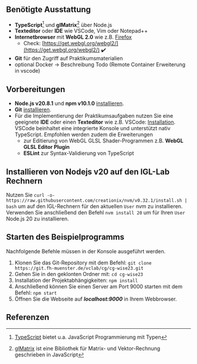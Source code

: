 ## Benötigte Ausstattung
- **TypeScript**[^1] und **glMatrix**[^2] über Node.js
- **Texteditor** oder **IDE** wie VSCode, Vim oder Notepad++
- **Internetbrowser** mit **WebGL 2.0** wie z.B. [Firefox](https://www.mozilla.org/de/firefox/new/)
  - Check: [https://get.webgl.org/webgl2/](https://get.webgl.org/webgl2/) :heavy_check_mark:
- **Git** für den Zugriff auf Praktikumsmaterialien
- optional Docker -> Beschreibung Todo (Remote Container Erweiterung in vscode)

## Vorbereitungen

- **Node.js v20.8.1** und **npm v10.1.0** [installieren](https://nodejs.org/en/download/).
- **Git** [installieren](https://git-scm.com/book/en/v2/Getting-Started-Installing-Git). 
- Für die Implementierung der Praktikumsaufgaben nutzen Sie eine geeignete **IDE** oder einen **Texteditor** wie z.B. VSCode: [Installation](https://code.visualstudio.com/download).  
   VSCode beinhaltet eine integrierte Konsole und unterstützt nativ TypeScript. Empfohlen werden zudem die Erweiterungen 
   -  zur Editierung von WebGL GLSL Shader-Programmen z.B. **WebGL GLSL Editor Plugin**
   -  **ESLint** zur Syntax-Validierung von TypeScript  

## Installieren von Nodejs v20 auf den IGL-Lab Rechnern
Nutzen Sie `curl -o- https://raw.githubusercontent.com/creationix/nvm/v0.32.1/install.sh | bash` um auf den IGL-Rechnern für den aktuellen `User` nvm zu installieren. Verwenden Sie anschließend den Befehl `nvm install 20` um für Ihren `User` Node.js 20 zu installieren.

## Starten des Beispielprogramms
Nachfolgende Befehle müssen in der Konsole ausgeführt werden.

1. Klonen Sie das Git-Repository mit dem Befehl: 
`git clone https://git.fh-muenster.de/vclab/cg/cg-wise23.git`
2. Gehen Sie in den geklonten Ordner mit: `cd cg-wise23`
3. Installation der Projektabhängigkeiten: `npm install`
4. Anschließend können Sie einen Server am Port 9000 starten mit dem Befehl: `npm start`
5. Öffnen Sie die Webseite auf ***localhost:9000*** in Ihrem Webbrowser.





## Referenzen
[^1]: [TypeScript](https://www.typescriptlang.org/) bietet u.a. JavaScript Programmierung mit Typen  
[^2]: [glMatrix](https://glmatrix.net/) ist eine Bibliothek für Matrix- und Vektor-Rechnung geschrieben in JavaScript

